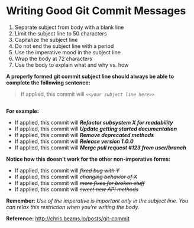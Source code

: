 # Writing Good Git Commit Messages

1. Separate subject from body with a blank line
2. Limit the subject line to 50 characters
3. Capitalize the subject line
4. Do not end the subject line with a period
5. Use the imperative mood in the subject line
6. Wrap the body at 72 characters
7. Use the body to explain what and why vs. how

**A properly formed git commit subject line should always be able to complete the following sentence:**

> If applied, this commit will *`<<your subject line here>>`*

##  

**For example:**

* If applied, this commit will ***Refactor subsystem X for readability***
* If applied, this commit will ***Update getting started documentation***
* If applied, this commit will ***Remove deprecated methods***
* If applied, this commit will ***Release version 1.0.0***
* If applied, this commit will ***Merge pull request #123 from user/branch***

**Notice how this doesn't work for the other non-imperative forms:**

* If applied, this commit will *~~fixed bug with Y~~*
* If applied, this commit will *~~changing behavior of X~~*
* If applied, this commit will *~~more fixes for broken stuff~~*
* If applied, this commit will *~~sweet new API methods~~*

**Remember:** *Use of the imperative is important only in the subject line. You can relax this restriction when you're writing the body.*

**Reference:** http://chris.beams.io/posts/git-commit

